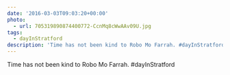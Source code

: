 ```yaml
---
date: '2016-03-03T09:03:20+00:00'
photo:
  - url: 705319890874400772-CcnMq8cWwAAv09U.jpg
tags:
  - dayInStratford
description: 'Time has not been kind to Robo Mo Farrah. #dayInStratford '
---
```

Time has not been kind to Robo Mo Farrah. #dayInStratford 
